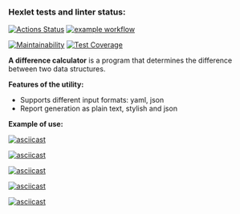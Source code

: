 ### Hexlet tests and linter status:
[![Actions Status](https://github.com/OstrovskyEvgeny/frontend-project-46/workflows/hexlet-check/badge.svg)](https://github.com/OstrovskyEvgeny/frontend-project-46/actions) [![example workflow](https://github.com/OstrovskyEvgeny/frontend-project-46/actions/workflows/node-CI.yml/badge.svg)](https://github.com/OstrovskyEvgeny/frontend-project-46/actions/workflows/node-CI.yml)

[![Maintainability](https://api.codeclimate.com/v1/badges/6e0286c70e3b16ae4547/maintainability)](https://codeclimate.com/github/OstrovskyEvgeny/frontend-project-46/maintainability) [![Test Coverage](https://api.codeclimate.com/v1/badges/6e0286c70e3b16ae4547/test_coverage)](https://codeclimate.com/github/OstrovskyEvgeny/frontend-project-46/test_coverage)

**A difference calculator** is a program that determines the difference between two data structures.

**Features of the utility:**

- Supports different input formats: yaml, json
- Report generation as plain text, stylish and json

**Example of use:**

[![asciicast](https://asciinema.org/a/vQBeHuGLbSTGEvwDqlxtalK1p.svg)](https://asciinema.org/a/vQBeHuGLbSTGEvwDqlxtalK1p)

[![asciicast](https://asciinema.org/a/LVriJfhVEPeudCju73kCVbpj0.svg)](https://asciinema.org/a/LVriJfhVEPeudCju73kCVbpj0)

[![asciicast](https://asciinema.org/a/CpVE4KUZZdlIns3W46l2c7iND.svg)](https://asciinema.org/a/CpVE4KUZZdlIns3W46l2c7iND)

[![asciicast](https://asciinema.org/a/8QKx3cHmt4BNxi5PblqawhJK2.svg)](https://asciinema.org/a/8QKx3cHmt4BNxi5PblqawhJK2)

[![asciicast](https://asciinema.org/a/jTsasU7MroJ3sNJHyWkOaGWtd.svg)](https://asciinema.org/a/jTsasU7MroJ3sNJHyWkOaGWtd)